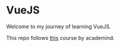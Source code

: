 # VueJS

Welcome to my journey of learning VueJS.

This repo follows [this](https://www.udemy.com/course/vuejs-2-the-complete-guide/) course by academind.

